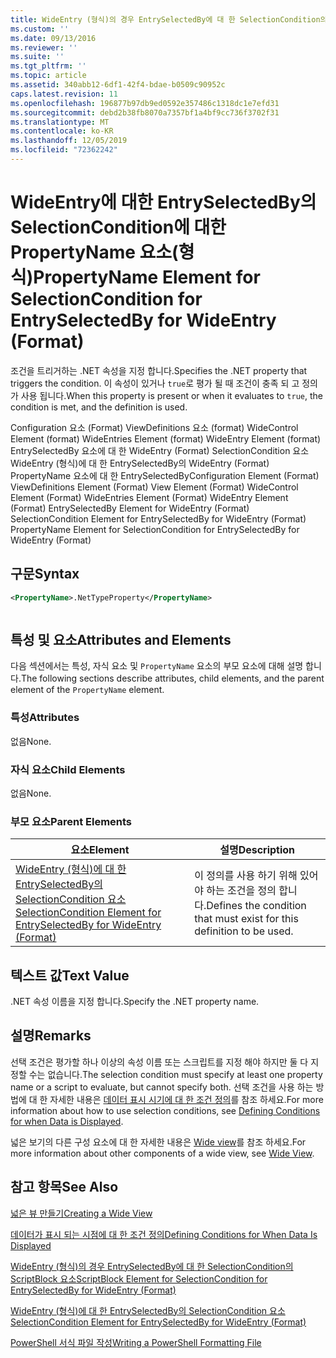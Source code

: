 ```yaml
---
title: WideEntry (형식)의 경우 EntrySelectedBy에 대 한 SelectionCondition의 PropertyName 요소 | Microsoft Docs
ms.custom: ''
ms.date: 09/13/2016
ms.reviewer: ''
ms.suite: ''
ms.tgt_pltfrm: ''
ms.topic: article
ms.assetid: 340abb12-6df1-42f4-bdae-b0509c90952c
caps.latest.revision: 11
ms.openlocfilehash: 196877b97db9ed0592e357486c1318dc1e7efd31
ms.sourcegitcommit: debd2b38fb8070a7357bf1a4bf9cc736f3702f31
ms.translationtype: MT
ms.contentlocale: ko-KR
ms.lasthandoff: 12/05/2019
ms.locfileid: "72362242"
---
```

# <a name="propertyname-element-for-selectioncondition-for-entryselectedby-for-wideentry-format"></a><span data-ttu-id="eb6f8-102">WideEntry에 대한 EntrySelectedBy의 SelectionCondition에 대한 PropertyName 요소(형식)</span><span class="sxs-lookup"><span data-stu-id="eb6f8-102">PropertyName Element for SelectionCondition for EntrySelectedBy for WideEntry (Format)</span></span>

<span data-ttu-id="eb6f8-103">조건을 트리거하는 .NET 속성을 지정 합니다.</span><span class="sxs-lookup"><span data-stu-id="eb6f8-103">Specifies the .NET property that triggers the condition.</span></span> <span data-ttu-id="eb6f8-104">이 속성이 있거나 `true`로 평가 될 때 조건이 충족 되 고 정의가 사용 됩니다.</span><span class="sxs-lookup"><span data-stu-id="eb6f8-104">When this property is present or when it evaluates to `true`, the condition is met, and the definition is used.</span></span>

<span data-ttu-id="eb6f8-105">Configuration 요소 (Format) ViewDefinitions 요소 (format) WideControl Element (format) WideEntries Element (format) WideEntry Element (format) EntrySelectedBy 요소에 대 한 WideEntry (Format) SelectionCondition 요소 WideEntry (형식)에 대 한 EntrySelectedBy의 WideEntry (Format) PropertyName 요소에 대 한 EntrySelectedBy</span><span class="sxs-lookup"><span data-stu-id="eb6f8-105">Configuration Element (Format) ViewDefinitions Element (Format) View Element (Format) WideControl Element (Format) WideEntries Element (Format) WideEntry Element (Format) EntrySelectedBy Element for WideEntry (Format) SelectionCondition Element for EntrySelectedBy for WideEntry (Format) PropertyName Element for SelectionCondition for EntrySelectedBy for WideEntry (Format)</span></span>

## <a name="syntax"></a><span data-ttu-id="eb6f8-106">구문</span><span class="sxs-lookup"><span data-stu-id="eb6f8-106">Syntax</span></span>

```xml
<PropertyName>.NetTypeProperty</PropertyName>
```

```csharp

```

## <a name="attributes-and-elements"></a><span data-ttu-id="eb6f8-107">특성 및 요소</span><span class="sxs-lookup"><span data-stu-id="eb6f8-107">Attributes and Elements</span></span>

<span data-ttu-id="eb6f8-108">다음 섹션에서는 특성, 자식 요소 및 `PropertyName` 요소의 부모 요소에 대해 설명 합니다.</span><span class="sxs-lookup"><span data-stu-id="eb6f8-108">The following sections describe attributes, child elements, and the parent element of the `PropertyName` element.</span></span>

### <a name="attributes"></a><span data-ttu-id="eb6f8-109">특성</span><span class="sxs-lookup"><span data-stu-id="eb6f8-109">Attributes</span></span>

<span data-ttu-id="eb6f8-110">없음</span><span class="sxs-lookup"><span data-stu-id="eb6f8-110">None.</span></span>

### <a name="child-elements"></a><span data-ttu-id="eb6f8-111">자식 요소</span><span class="sxs-lookup"><span data-stu-id="eb6f8-111">Child Elements</span></span>

<span data-ttu-id="eb6f8-112">없음</span><span class="sxs-lookup"><span data-stu-id="eb6f8-112">None.</span></span>

### <a name="parent-elements"></a><span data-ttu-id="eb6f8-113">부모 요소</span><span class="sxs-lookup"><span data-stu-id="eb6f8-113">Parent Elements</span></span>

|<span data-ttu-id="eb6f8-114">요소</span><span class="sxs-lookup"><span data-stu-id="eb6f8-114">Element</span></span>|<span data-ttu-id="eb6f8-115">설명</span><span class="sxs-lookup"><span data-stu-id="eb6f8-115">Description</span></span>|
|-------------|-----------------|
|[<span data-ttu-id="eb6f8-116">WideEntry (형식)에 대 한 EntrySelectedBy의 SelectionCondition 요소</span><span class="sxs-lookup"><span data-stu-id="eb6f8-116">SelectionCondition Element for EntrySelectedBy for WideEntry (Format)</span></span>](./selectioncondition-element-for-entryselectedby-for-widecontrol-format.md)|<span data-ttu-id="eb6f8-117">이 정의를 사용 하기 위해 있어야 하는 조건을 정의 합니다.</span><span class="sxs-lookup"><span data-stu-id="eb6f8-117">Defines the condition that must exist for this definition to be used.</span></span>|

## <a name="text-value"></a><span data-ttu-id="eb6f8-118">텍스트 값</span><span class="sxs-lookup"><span data-stu-id="eb6f8-118">Text Value</span></span>

<span data-ttu-id="eb6f8-119">.NET 속성 이름을 지정 합니다.</span><span class="sxs-lookup"><span data-stu-id="eb6f8-119">Specify the .NET property name.</span></span>

## <a name="remarks"></a><span data-ttu-id="eb6f8-120">설명</span><span class="sxs-lookup"><span data-stu-id="eb6f8-120">Remarks</span></span>

<span data-ttu-id="eb6f8-121">선택 조건은 평가할 하나 이상의 속성 이름 또는 스크립트를 지정 해야 하지만 둘 다 지정할 수는 없습니다.</span><span class="sxs-lookup"><span data-stu-id="eb6f8-121">The selection condition must specify at least one property name or a script to evaluate, but cannot specify both.</span></span> <span data-ttu-id="eb6f8-122">선택 조건을 사용 하는 방법에 대 한 자세한 내용은 [데이터 표시 시기에 대 한 조건 정의](./defining-conditions-for-displaying-data.md)를 참조 하세요.</span><span class="sxs-lookup"><span data-stu-id="eb6f8-122">For more information about how to use selection conditions, see [Defining Conditions for when Data is Displayed](./defining-conditions-for-displaying-data.md).</span></span>

<span data-ttu-id="eb6f8-123">넓은 보기의 다른 구성 요소에 대 한 자세한 내용은 [Wide view](./creating-a-wide-view.md)를 참조 하세요.</span><span class="sxs-lookup"><span data-stu-id="eb6f8-123">For more information about other components of a wide view, see [Wide View](./creating-a-wide-view.md).</span></span>

## <a name="see-also"></a><span data-ttu-id="eb6f8-124">참고 항목</span><span class="sxs-lookup"><span data-stu-id="eb6f8-124">See Also</span></span>

[<span data-ttu-id="eb6f8-125">넓은 뷰 만들기</span><span class="sxs-lookup"><span data-stu-id="eb6f8-125">Creating a Wide View</span></span>](./creating-a-wide-view.md)

[<span data-ttu-id="eb6f8-126">데이터가 표시 되는 시점에 대 한 조건 정의</span><span class="sxs-lookup"><span data-stu-id="eb6f8-126">Defining Conditions for When Data Is Displayed</span></span>](./defining-conditions-for-displaying-data.md)

[<span data-ttu-id="eb6f8-127">WideEntry (형식)의 경우 EntrySelectedBy에 대 한 SelectionCondition의 ScriptBlock 요소</span><span class="sxs-lookup"><span data-stu-id="eb6f8-127">ScriptBlock Element for SelectionCondition for EntrySelectedBy for WideEntry (Format)</span></span>](./scriptblock-element-for-selectioncondition-for-entryselectedby-for-widecontrol-format.md)

[<span data-ttu-id="eb6f8-128">WideEntry (형식)에 대 한 EntrySelectedBy의 SelectionCondition 요소</span><span class="sxs-lookup"><span data-stu-id="eb6f8-128">SelectionCondition Element for EntrySelectedBy for WideEntry (Format)</span></span>](./selectioncondition-element-for-entryselectedby-for-widecontrol-format.md)

[<span data-ttu-id="eb6f8-129">PowerShell 서식 파일 작성</span><span class="sxs-lookup"><span data-stu-id="eb6f8-129">Writing a PowerShell Formatting File</span></span>](./writing-a-powershell-formatting-file.md)
